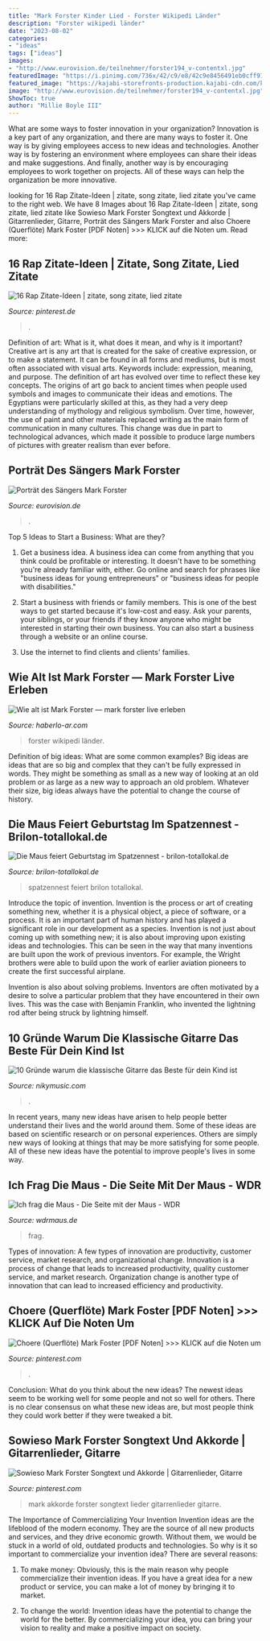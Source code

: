 ```yaml
---
title: "Mark Forster Kinder Lied - Forster Wikipedi Länder"
description: "Forster wikipedi länder"
date: "2023-08-02"
categories:
- "ideas"
tags: ["ideas"]
images:
- "http://www.eurovision.de/teilnehmer/forster194_v-contentxl.jpg"
featuredImage: "https://i.pinimg.com/736x/42/c9/e8/42c9e8456491eb0cff91a2470ed446c2.jpg"
featured_image: "https://kajabi-storefronts-production.kajabi-cdn.com/kajabi-storefronts-production/sites/99032/images/zBuTyGu3Tu6eJD8PBfog_Bildschirmfoto_2020-11-18_um_23.18.19.png"
image: "http://www.eurovision.de/teilnehmer/forster194_v-contentxl.jpg"
ShowToc: true
author: "Millie Boyle III"
---
```



What are some ways to foster innovation in your organization?
Innovation is a key part of any organization, and there are many ways to foster it. One way is by giving employees access to new ideas and technologies. Another way is by fostering an environment where employees can share their ideas and make suggestions. And finally, another way is by encouraging employees to work together on projects. All of these ways can help the organization be more innovative.

	

		
looking for 16 Rap Zitate-Ideen | zitate, song zitate, lied zitate you've came to the right web. We have 8 Images about 16 Rap Zitate-Ideen | zitate, song zitate, lied zitate like Sowieso Mark Forster Songtext und Akkorde | Gitarrenlieder, Gitarre, Porträt des Sängers Mark Forster and also Choere (Querflöte) Mark Foster [PDF Noten] &gt;&gt;&gt; KLICK auf die Noten um. Read more:
		
    
## 16 Rap Zitate-Ideen | Zitate, Song Zitate, Lied Zitate

<img loading=lazy src="https://i.pinimg.com/474x/3c/49/8c/3c498c2b251775bfece1bfbf943e7dc5--rap-quotes-grunge.jpg" onerror="this.onerror=null;this.src='https://tse4.mm.bing.net/th?id=OIP.b8mAn4jLizFWLbq-le4pUAAAAA&amp;pid=15.1';" alt="16 Rap Zitate-Ideen | zitate, song zitate, lied zitate">

_Source: pinterest.de_

>. 

	

Definition of art: What is it, what does it mean, and why is it important?
Creative art is any art that is created for the sake of creative expression, or to make a statement. It can be found in all forms and mediums, but is most often associated with visual arts. Keywords include: expression, meaning, and purpose. The definition of art has evolved over time to reflect these key concepts.
The origins of art go back to ancient times when people used symbols and images to communicate their ideas and emotions. The Egyptians were particularly skilled at this, as they had a very deep understanding of mythology and religious symbolism. Over time, however, the use of paint and other materials replaced writing as the main form of communication in many cultures. This change was due in part to technological advances, which made it possible to produce large numbers of pictures with greater realism than ever before.

    
## Porträt Des Sängers Mark Forster

<img loading=lazy src="http://www.eurovision.de/teilnehmer/forster194_v-contentxl.jpg" onerror="this.onerror=null;this.src='https://tse2.mm.bing.net/th?id=OIP.3nV9oM6jINmfAXHdTYDQTAHaEK&amp;pid=15.1';" alt="Porträt des Sängers Mark Forster">

_Source: eurovision.de_

>. 

	

Top 5 Ideas to Start a Business: What are they?
1. Get a business idea. A business idea can come from anything that you think could be profitable or interesting. It doesn't have to be something you're already familiar with, either. Go online and search for phrases like "business ideas for young entrepreneurs" or "business ideas for people with disabilities."
2. Start a business with friends or family members. This is one of the best ways to get started because it's low-cost and easy. Ask your parents, your siblings, or your friends if they know anyone who might be interested in starting their own business. You can also start a business through a website or an online course.

3. Use the internet to find clients and clients' families.

    
## Wie Alt Ist Mark Forster — Mark Forster Live Erleben

<img loading=lazy src="https://haberlo-ar.com/gmbu/E3UDGAteAT1tFbi7d9kJagHaE8.jpg" onerror="this.onerror=null;this.src='https://tse1.mm.bing.net/th?id=OIP.0Czm5it9b4-KhXyEzHBV9wAAAA&amp;pid=15.1';" alt="Wie alt ist Mark Forster — mark forster live erleben">

_Source: haberlo-ar.com_

>forster wikipedi länder. 

	

Definition of big ideas: What are some common examples?
Big ideas are ideas that are so big and complex that they can't be fully expressed in words. They might be something as small as a new way of looking at an old problem or as large as a new way to approach an old problem. Whatever their size, big ideas always have the potential to change the course of history.

    
## Die Maus Feiert Geburtstag Im Spatzennest - Brilon-totallokal.de

<img loading=lazy src="https://brilon-totallokal.de/wp-content/uploads/2021/03/12-03-21-Spatzennest-800.jpg" onerror="this.onerror=null;this.src='https://tse1.mm.bing.net/th?id=OIP.TG1iYS2Duersu5y2PONZogHaEH&amp;pid=15.1';" alt="Die Maus feiert Geburtstag im Spatzennest - brilon-totallokal.de">

_Source: brilon-totallokal.de_

>spatzennest feiert brilon totallokal. 

	

Introduce the topic of invention.
Invention is the process or art of creating something new, whether it is a physical object, a piece of software, or a process. It is an important part of human history and has played a significant role in our development as a species.
Invention is not just about coming up with something new; it is also about improving upon existing ideas and technologies. This can be seen in the way that many inventions are built upon the work of previous inventors. For example, the Wright brothers were able to build upon the work of earlier aviation pioneers to create the first successful airplane.

Invention is also about solving problems. Inventors are often motivated by a desire to solve a particular problem that they have encountered in their own lives. This was the case with Benjamin Franklin, who invented the lightning rod after being struck by lightning himself.

    
## 10 Gründe Warum Die Klassische Gitarre Das Beste Für Dein Kind Ist

<img loading=lazy src="https://kajabi-storefronts-production.kajabi-cdn.com/kajabi-storefronts-production/sites/99032/images/zBuTyGu3Tu6eJD8PBfog_Bildschirmfoto_2020-11-18_um_23.18.19.png" onerror="this.onerror=null;this.src='https://tse1.mm.bing.net/th?id=OIP.zeJvWiCuQ_hUfbOaI7OJCAHaEK&amp;pid=15.1';" alt="10 Gründe warum die klassische Gitarre das Beste für dein Kind ist">

_Source: nikymusic.com_

>. 

	

In recent years, many new ideas have arisen to help people better understand their lives and the world around them. Some of these ideas are based on scientific research or on personal experiences. Others are simply new ways of looking at things that may be more satisfying for some people. All of these new ideas have the potential to improve people's lives in some way.

    
## Ich Frag Die Maus - Die Seite Mit Der Maus - WDR

<img loading=lazy src="https://www.wdrmaus.de/bilder/mediendb/maus_2015/maus50/ichfragdiemaus/someteaser_maus50_ich-frag-die-maus.jpg" onerror="this.onerror=null;this.src='https://tse1.mm.bing.net/th?id=OIP.I8SwCDjUDR1iXHS0HVo-EwHaD3&amp;pid=15.1';" alt="Ich frag die Maus - Die Seite mit der Maus - WDR">

_Source: wdrmaus.de_

>frag. 

	

Types of innovation: A few types of innovation are productivity, customer service, market research, and organizational change.
Innovation is a process of change that leads to increased productivity, quality customer service, and market research. Organization change is another type of innovation that can lead to increased efficiency and productivity.

    
## Choere (Querflöte) Mark Foster [PDF Noten] &gt;&gt;&gt; KLICK Auf Die Noten Um

<img loading=lazy src="https://s-media-cache-ak0.pinimg.com/originals/35/40/aa/3540aa8d4aaf2d48381199842d859beb.png" onerror="this.onerror=null;this.src='https://tse2.mm.bing.net/th?id=OIP.aTjwYdzjuL9-yUTHFT7xDQHaLA&amp;pid=15.1';" alt="Choere (Querflöte) Mark Foster [PDF Noten] &gt;&gt;&gt; KLICK auf die Noten um">

_Source: pinterest.com_

>. 

	

Conclusion: What do you think about the new ideas?
The newest ideas seem to be working well for some people and not so well for others. There is no clear consensus on what these new ideas are, but most people think they could work better if they were tweaked a bit.

    
## Sowieso Mark Forster Songtext Und Akkorde | Gitarrenlieder, Gitarre

<img loading=lazy src="https://i.pinimg.com/736x/42/c9/e8/42c9e8456491eb0cff91a2470ed446c2.jpg" onerror="this.onerror=null;this.src='https://tse1.mm.bing.net/th?id=OIP.VBXURhtKrzxmTkPpxWLI9AHaJ3&amp;pid=15.1';" alt="Sowieso Mark Forster Songtext und Akkorde | Gitarrenlieder, Gitarre">

_Source: pinterest.com_

>mark akkorde forster songtext lieder gitarrenlieder gitarre. 

	

The Importance of Commercializing Your Invention
Invention ideas are the lifeblood of the modern economy. They are the source of all new products and services, and they drive economic growth. Without them, we would be stuck in a world of old, outdated products and technologies.
So why is it so important to commercialize your invention idea? There are several reasons:

1. To make money: Obviously, this is the main reason why people commercialize their invention ideas. If you have a great idea for a new product or service, you can make a lot of money by bringing it to market.

2. To change the world: Invention ideas have the potential to change the world for the better. By commercializing your idea, you can bring your vision to reality and make a positive impact on society.


